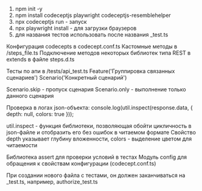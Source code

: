 1) npm init -y
2) npm install codeceptjs playwright codeceptjs-resemblehelper
3) npx codeceptjs run - запуск
4) npx playwright install - для загрузки браузеров
5) для названия тестов использовать после названия _test.ts

Конфигурация codecepts в codecept.conf.ts
Кастомные методы в /steps_file.ts
Подключение методов некоторых библиотек типа REST в extends в файле steps.d.ts

Тесты по апи в /tests/api_test.ts
Feature('Группировка связанных сценариев')
Scenario('Конкретный сценарий')

Scenario.skip - пропуск сценария
Scenario.only - выполнение только данного сценария

Проверка в логах json-объекта:
console.log(util.inspect(response.data, { depth: null, colors: true }));

util.inspect - функция библиотеки, позволяющая обойти цикличность в json-файле и отобразить его без ошибок в читаемом формате
Свойство depth указывает глубину вложенности, colors - выделение цветом для читаемости

Библиотека assert для проверки условий в тестах
Модуль config для обращения к свойствам конфигурации (codecept.conf.ts)

При создании нового файла с тестами, он должен заканчиваться на _test.ts, например, authorize_test.ts




